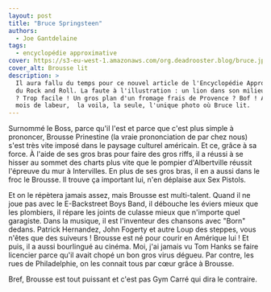 ```yaml
---
layout: post
title: "Bruce Springsteen"
authors:
  - Joe Gantdelaine
tags:
  - encyclopédie approximative
cover: https://s3-eu-west-1.amazonaws.com/org.deadrooster.blog/bruce.jpg
cover_alt: Brousse lit
description: >
  Il aura fallu du temps pour ce nouvel article de l'Encyclopédie Approximative
  du Rock and Roll. La faute à l'illustration : un lion dans son milieu naturel
  ? Trop facile ! Un gros plan d'un fromage frais de Provence ? Bof ! Après des
  mois de labeur,  la voila, la seule, l'unique photo où Bruce lit.
---
```


Surnommé le Boss, parce qu'il l'est et parce que c'est plus simple à prononcer,
Brousse Prinestine (la vraie prononciation de par chez nous) s'est très vite
imposé dans le paysage culturel américain. Et ce, grâce à sa force. À l'aide de
ses gros bras pour faire des gros riffs, il a réussi à se hisser au sommet des
charts plus vite que le pompier d'Albertville réussit l'épreuve du mur à
Intervilles. En plus de ses gros bras, il en a aussi dans le froc le Brousse. Il
trouve ça important lui, n'en déplaise aux Sex Pistols.

Et on le répètera jamais assez, mais Brousse est multi-talent. Quand il ne joue
pas avec le E-Backstreet Boys Band, il débouche les éviers mieux que les
plombiers, il répare les joints de culasse mieux que n'importe quel garagiste.
Dans la musique, il est l'inventeur des chansons avec "Born" dedans. Patrick
Hernandez, John Fogerty et autre Loup des steppes, vous n'êtes que des suiveurs
! Brousse est né pour courir en Amérique lui ! Et puis, il a aussi bourlingué au
cinéma. Moi, j'ai jamais vu Tom Hanks se faire licencier parce qu'il avait chopé
un bon gros virus dégueu. Par contre, les rues de Philadelphie, on les connait
tous par cœur grâce à Brousse.

Bref, Brousse est tout puissant et c'est pas Gym Carré qui dira le contraire.
